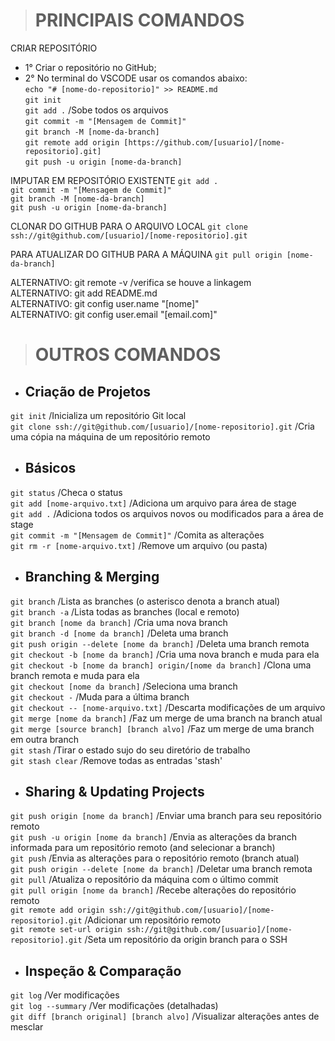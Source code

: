 
> # PRINCIPAIS COMANDOS
CRIAR REPOSITÓRIO
- 1° Criar o repositório no GitHub; <br>
- 2° No terminal do VSCODE usar os comandos abaixo: <br>
`echo "# [nome-do-repositorio]" >> README.md` <br>
`git init` <br>
`git add .`  /Sobe todos os arquivos <br>
`git commit -m "[Mensagem de Commit]"` <br>
`git branch -M [nome-da-branch]` <br>
`git remote add origin [https://github.com/[usuario]/[nome-repositorio].git]` <br>
`git push -u origin [nome-da-branch]`

IMPUTAR EM REPOSITÓRIO EXISTENTE
`git add .` <br>
`git commit -m "[Mensagem de Commit]"` <br>
`git branch -M [nome-da-branch]` <br>
`git push -u origin [nome-da-branch]` <br>

CLONAR DO GITHUB PARA O ARQUIVO LOCAL
`git clone ssh://git@github.com/[usuario]/[nome-repositorio].git`

PARA ATUALIZAR DO GITHUB PARA A MÁQUINA
`git pull origin [nome-da-branch]`

ALTERNATIVO: git remote -v  /verifica se houve a linkagem <br>
ALTERNATIVO: git add README.md <br>
ALTERNATIVO: git config user.name "[nome]" <br>
ALTERNATIVO: git config user.email "[email.com]"


> # OUTROS COMANDOS

* ## Criação de Projetos

`git init` /Inicializa um repositório Git local <br>
`git clone ssh://git@github.com/[usuario]/[nome-repositorio].git` /Cria uma cópia na máquina de um repositório remoto

* ## Básicos

`git status` /Checa o status <br>
`git add [nome-arquivo.txt]` /Adiciona um arquivo para área de stage <br>
`git add .` /Adiciona todos os arquivos novos ou modificados para a área de stage <br>
`git commit -m "[Mensagem de Commit]"` /Comita as alterações <br>
`git rm -r [nome-arquivo.txt]` /Remove um arquivo (ou pasta)

* ## Branching & Merging

`git branch` /Lista as branches (o asterisco denota a branch atual) <br>
`git branch -a` /Lista todas as branches (local e remoto) <br>
`git branch [nome da branch]`	/Cria uma nova branch <br>
`git branch -d [nome da branch]`	/Deleta uma branch <br>
`git push origin --delete [nome da branch]`	/Deleta uma branch remota <br>
`git checkout -b [nome da branch]`	/Cria uma nova branch e muda para ela <br>
`git checkout -b [nome da branch] origin/[nome da branch]`	/Clona uma branch remota e muda para ela <br>
`git checkout [nome da branch]`	/Seleciona uma branch <br>
`git checkout -`	/Muda para a última branch <br>
`git checkout -- [nome-arquivo.txt]`	/Descarta modificações de um arquivo <br>
`git merge [nome da branch]`	/Faz um merge de uma branch na branch atual <br>
`git merge [source branch] [branch alvo]`	/Faz um merge de uma branch em outra branch <br>
`git stash`	/Tirar o estado sujo do seu diretório de trabalho <br>
`git stash clear`	/Remove todas as entradas 'stash'

* ## Sharing & Updating Projects

`git push origin [nome da branch]`	/Enviar uma branch para seu repositório remoto <br>
`git push -u origin [nome da branch]`	/Envia as alterações da branch informada para um repositório remoto (and selecionar a branch) <br>
`git push`	/Envia as alterações para o repositório remoto (branch atual) <br>
`git push origin --delete [nome da branch]`	/Deletar uma branch remota <br>
`git pull`	/Atualiza o repositório da máquina com o último commit <br>
`git pull origin [nome da branch]`	/Recebe alterações do repositório remoto <br>
`git remote add origin ssh://git@github.com/[usuario]/[nome-repositorio].git`	/Adicionar um repositório remoto <br>
`git remote set-url origin ssh://git@github.com/[usuario]/[nome-repositorio].git`	/Seta um repositório da origin branch para o SSH

* ## Inspeção & Comparação

`git log`	/Ver modificações <br>
`git log --summary`	/Ver modificações (detalhadas) <br>
`git diff [branch original] [branch alvo]`	/Visualizar alterações antes de mesclar
